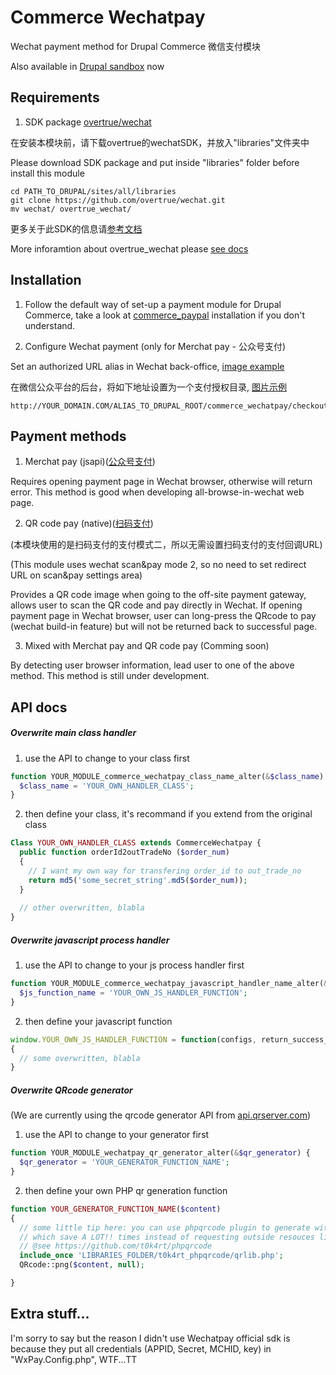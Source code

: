 Commerce Wechatpay
==============

Wechat payment method for Drupal Commerce
微信支付模块

Also available in [Drupal sandbox](https://www.drupal.org/sandbox/yuhao6066/2612324) now

## Requirements

1. SDK package [overtrue/wechat](https://github.com/overtrue/wechat)

  在安装本模块前，请下载overtrue的wechatSDK，并放入"libraries"文件夹中
  
  Please download SDK package and put inside "libraries" folder before install this module

  ```shell
  cd PATH_TO_DRUPAL/sites/all/libraries
  git clone https://github.com/overtrue/wechat.git
  mv wechat/ overtrue_wechat/
  ```
  
  更多关于此SDK的信息请[参考文档](https://github.com/overtrue/wechat/wiki/%E5%BE%AE%E4%BF%A1%E6%94%AF%E4%BB%98)
  
  More inforamtion about overtrue_wechat please [see docs](https://github.com/overtrue/wechat/wiki/%E5%BE%AE%E4%BF%A1%E6%94%AF%E4%BB%98)

## Installation

1. Follow the default way of set-up a payment module for Drupal Commerce, take a look at [commerce_paypal](https://www.drupal.org/project/commerce_paypal) installation if you don't understand.

2. Configure Wechat payment (only for Merchat pay - 公众号支付)

  Set an authorized URL alias in Wechat back-office, [image example](https://raw.githubusercontent.com/tomzhu6066/commerce_wechatpay/master/commerce_wechatpay_configuration.jpg)

  在微信公众平台的后台，将如下地址设置为一个支付授权目录, [图片示例](https://raw.githubusercontent.com/tomzhu6066/commerce_wechatpay/master/commerce_wechatpay_configuration.jpg)

  ```
  http://YOUR_DOMAIN.COM/ALIAS_TO_DRUPAL_ROOT/commerce_wechatpay/checkout/
  ```

## Payment methods

1. Merchat pay (jsapi)([公众号支付](https://pay.weixin.qq.com/wiki/doc/api/jsapi.php?chapter=7_1))

  Requires opening payment page in Wechat browser, otherwise will return error. This method is good when developing all-browse-in-wechat web page.

2. QR code pay (native)([扫码支付](https://pay.weixin.qq.com/wiki/doc/api/native.php?chapter=6_1))

  (本模块使用的是扫码支付的支付模式二，所以无需设置扫码支付的支付回调URL)

  (This module uses wechat scan&pay mode 2, so no need to set redirect URL on scan&pay settings area)

  Provides a QR code image when going to the off-site payment gateway, allows user to scan the QR code and pay directly in Wechat. If opening payment page in Wechat browser, user can long-press the QRcode to pay (wechat build-in feature) but will not be returned back to successful page.
  
3. Mixed with Merchat pay and QR code pay (Comming soon)
  
  By detecting user browser information, lead user to one of the above method. This method is still under development.

## API docs

##### Overwrite main class handler
  
  1. use the API to change to your class first
  ```php
  function YOUR_MODULE_commerce_wechatpay_class_name_alter(&$class_name) {
    $class_name = 'YOUR_OWN_HANDLER_CLASS';
  }
  ```
  
  2. then define your class, it's recommand if you extend from the original class
  ```php
  Class YOUR_OWN_HANDLER_CLASS extends CommerceWechatpay {
    public function orderId2outTradeNo ($order_num)
    {
      // I want my own way for transfering order_id to out_trade_no
      return md5('some_secret_string'.md5($order_num));
    }
    
    // other overwritten, blabla
  }
  ```

##### Overwrite javascript process handler

  1. use the API to change to your js process handler first
  ```php
  function YOUR_MODULE_commerce_wechatpay_javascript_handler_name_alter(&$js_function_name) {
    $js_function_name = 'YOUR_OWN_JS_HANDLER_FUNCTION';
  }
  ```
  
  2. then define your javascript function
  ```js
  window.YOUR_OWN_JS_HANDLER_FUNCTION = function(configs, return_success_url, return_failure_url)
  {
    // some overwritten, blabla
  }
  ```

##### Overwrite QRcode generator

  (We are currently using the qrcode generator API from [api.qrserver.com](https://qrserver.com))

  1. use the API to change to your generator first
  ```php
  function YOUR_MODULE_wechatpay_qr_generator_alter(&$qr_generator) {
    $qr_generator = 'YOUR_GENERATOR_FUNCTION_NAME';
  }
  ```
  
  2. then define your own PHP qr generation function
  ```php
  function YOUR_GENERATOR_FUNCTION_NAME($content)
  {
    // some little tip here: you can use phpqrcode plugin to generate with PHP, 
    // which save A LOT!! times instead of requesting outside resouces like GOOGLE QRcode
    // @see https://github.com/t0k4rt/phpqrcode
    include_once 'LIBRARIES_FOLDER/t0k4rt_phpqrcode/qrlib.php';
    QRcode::png($content, null);

  }
  ```

## Extra stuff...

I'm sorry to say but the reason I didn't use Wechatpay official sdk is because they put all credentials (APPID, Secret, MCHID, key) in "WxPay.Config.php", WTF...TT
